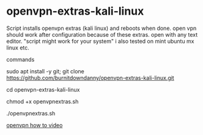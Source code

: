 # openvpn-extras-kali-linux
Script installs openvpn extras (kali linux) and reboots when done. open vpn should work after configuration because of these extras. open with any text editor. "script might work for your system" i also tested on mint ubuntu mx linux etc. 
 
 
 commands
 
 sudo apt install -y git; git clone https://github.com/burnitdowndanny/openvpn-extras-kali-linux.git
 
 
 cd openvpn-extras-kali-linux
 
 
 chmod +x openvpnextras.sh 
 
 
 ./openvpnextras.sh 
 

[openvpn how to video](https://www.bitchute.com/video/T4lzHvsIKMzg/ "title")
